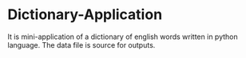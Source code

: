 # Dictionary-Application
It is mini-application of a dictionary of english words written in python language.
The data file is source for outputs.

